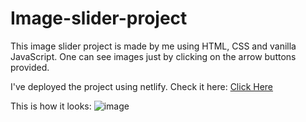 # Image-slider-project
This image slider project is made by me using HTML, CSS and vanilla JavaScript. One can see images just by clicking on the arrow buttons provided.

I've deployed the project using netlify. Check it here: <a href="https://memories-slide-vc.netlify.app/">Click Here</a>

This is how it looks:
![image](https://user-images.githubusercontent.com/101229988/218003186-c828339e-14bb-4bcc-9e33-e46408a5b807.png)
